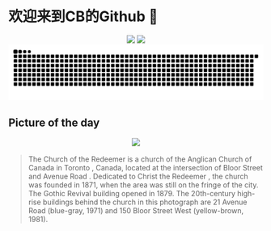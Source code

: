 
# 欢迎来到CB的Github 👋

<div align="center">
  <img height="137px" src="https://github-readme-stats.vercel.app/api?username=SuperCB&show_icons=true&theme=radical" />
  <img height="137px" src="https://github-readme-stats.vercel.app/api/top-langs/?username=SuperCB&hide_title=true&hide_border=true&layout=compact&langs_count=6&text_color=000&icon_color=fff" />
</div>


<div align="center">
    <img src="./contribution-snake/github-contribution-grid-snake.svg" />
</div>



## Picture of the day
<div align="center">
  <img width=400px src="https://upload.wikimedia.org/wikipedia/commons/thumb/b/b2/Church_of_the_Redeemer%2C_Toronto%2C_Canada.jpg/600px-Church_of_the_Redeemer%2C_Toronto%2C_Canada.jpg" />
</div>

>The  Church of the Redeemer  is a church of the  Anglican Church of Canada  in  Toronto , Canada, located at the intersection of  Bloor Street  and  Avenue Road . Dedicated to  Christ the Redeemer , the church was founded in 1871, when the area was still on the fringe of the city. The  Gothic Revival  building opened in 1879. The 20th-century high-rise buildings behind the church in this photograph are 21 Avenue Road (blue-gray, 1971) and 150 Bloor Street West (yellow-brown, 1981).


